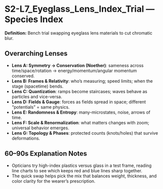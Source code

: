 # S2-L7_Eyeglass_Lens_Index_Trial — Species Index
**Definition:** Bench trial swapping eyeglass lens materials to cut chromatic blur.

## Overarching Lenses

- **Lens A: Symmetry -> Conservation (Noether)**: sameness across time/space/rotation → energy/momentum/angular momentum conserved.
- **Lens B: Frames & Relativity**: who’s measuring; speed limits; when the stage (spacetime) bends.
- **Lens C: Quantization**: ramps become staircases; waves behave as particles and vice-versa.
- **Lens D: Fields & Gauge**: forces as fields spread in space; different “potentials” = same physics.
- **Lens E: Randomness & Entropy**: many-microstates, noise, arrows of time.
- **Lens F: Scale & Renormalization**: what matters changes with zoom; universal behavior emerges.
- **Lens G: Topology & Phases**: protected counts (knots/holes) that survive deformations.

## 60–90s Explanation Notes

- Opticians try high-index plastics versus glass in a test frame, reading line charts to see which keeps red and blue lines sharp together.
- The quick swap helps pick the mix that balances weight, thickness, and color clarity for the wearer’s prescription.
